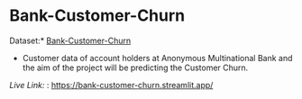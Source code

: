 # Bank-Customer-Churn

Dataset:* [Bank-Customer-Churn](https://www.kaggle.com/datasets/radheshyamkollipara/bank-customer-churn)

* Customer data of account holders at Anonymous Multinational Bank and the aim of the project will be predicting the Customer Churn.


*Live Link:* : https://bank-customer-churn.streamlit.app/
